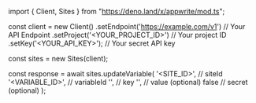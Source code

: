 import { Client, Sites } from "https://deno.land/x/appwrite/mod.ts";

const client = new Client()
    .setEndpoint('https://example.com/v1') // Your API Endpoint
    .setProject('<YOUR_PROJECT_ID>') // Your project ID
    .setKey('<YOUR_API_KEY>'); // Your secret API key

const sites = new Sites(client);

const response = await sites.updateVariable(
    '<SITE_ID>', // siteId
    '<VARIABLE_ID>', // variableId
    '<KEY>', // key
    '<VALUE>', // value (optional)
    false // secret (optional)
);
